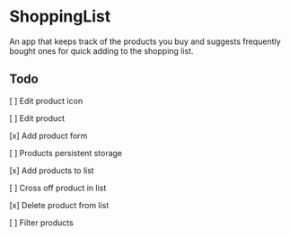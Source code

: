 # ShoppingList

An app that keeps track of the products you buy and suggests frequently bought ones for quick adding to the shopping list.

## Todo

[ ] Edit product icon

[ ] Edit product

[x] Add product form

[ ] Products persistent storage

[x] Add products to list

[ ] Cross off product in list

[x] Delete product from list

[ ] Filter products
